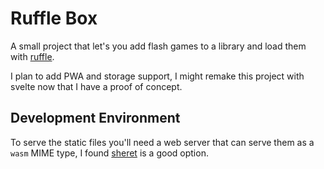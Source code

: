 # Ruffle Box

A small project that let's you add flash games to a library and load them with [ruffle](https://ruffle.rs/).

I plan to add PWA and storage support, I might remake this project with svelte now that I have a proof of concept.

## Development Environment

To serve the static files you'll need a web server that can serve them as a `wasm` MIME type, I found [sheret](https://github.com/ethanpil/sheret) is a good option.